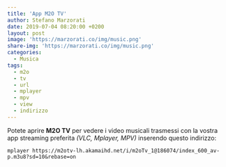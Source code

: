 ```yaml
---
title: 'App M2O TV'
author: Stefano Marzorati
date: 2019-07-04 08:20:00 +0200
layout: post
image: 'https://marzorati.co/img/music.png'
share-img: 'https://marzorati.co/img/music.png'
categories:
  - Musica
tags:
  - m2o
  - tv
  - url
  - mplayer
  - mpv
  - view
  - indirizzo
---
```

Potete aprire **M2O TV** per vedere i video musicali trasmessi con la vostra app streaming preferita *(VLC, Mplayer, MPV)* inserendo questo indirizzo:   

	mplayer https://m2otv-lh.akamaihd.net/i/m2oTv_1@186074/index_600_av-p.m3u8?sd=10&rebase=on
